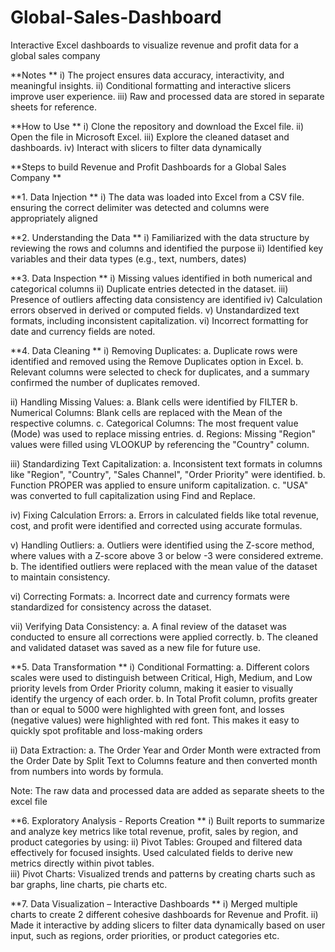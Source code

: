 # Global-Sales-Dashboard
Interactive Excel dashboards to visualize revenue and profit data for a global sales company

**Notes **
i) The project ensures data accuracy, interactivity, and meaningful insights. 
ii) Conditional formatting and interactive slicers improve user experience. 
iii) Raw and processed data are stored in separate sheets for reference. 

**How to Use **
i) Clone the repository and download the Excel file. 
ii) Open the file in Microsoft Excel. 
iii) Explore the cleaned dataset and dashboards. 
iv) Interact with slicers to filter data dynamically 

**Steps to build Revenue and Profit Dashboards for a Global Sales Company **

**1. Data Injection **
i) The data was loaded into Excel from a CSV file. ensuring the correct delimiter was detected and columns were appropriately aligned 

**2. Understanding the Data **
i) Familiarized with the data structure by reviewing the rows and columns and identified the purpose 
ii) Identified key variables and their data types (e.g., text, numbers, dates) 

**3. Data Inspection **
i) Missing values identified in both numerical and categorical columns 
ii) Duplicate entries detected in the dataset. 
iii) Presence of outliers affecting data consistency are identified 
iv) Calculation errors observed in derived or computed fields. 
v) Unstandardized text formats, including inconsistent capitalization. 
vi) Incorrect formatting for date and currency fields are noted. 

**4. Data Cleaning **
i) Removing Duplicates: 
  a. Duplicate rows were identified and removed using the Remove Duplicates option in Excel. 
  b. Relevant columns were selected to check for duplicates, and a summary confirmed the number of duplicates removed. 

ii) Handling Missing Values: 
  a. Blank cells were identified by FILTER 
  b. Numerical Columns: Blank cells are replaced with the Mean of the respective columns. 
  c. Categorical Columns: The most frequent value (Mode) was used to replace missing entries. 
  d. Regions: Missing "Region" values were filled using VLOOKUP by referencing the "Country" column. 

iii) Standardizing Text Capitalization: 
  a. Inconsistent text formats in columns like "Region", "Country", "Sales Channel", "Order Priority" were identified. 
  b. Function PROPER was applied to ensure uniform capitalization. 
  c. "USA" was converted to full capitalization using Find and Replace. 

iv) Fixing Calculation Errors: 
  a. Errors in calculated fields like total revenue, cost, and profit were identified and corrected using accurate formulas. 

v) Handling Outliers: 
  a. Outliers were identified using the Z-score method, where values with a Z-score above 3 or below -3 were considered extreme. 
  b. The identified outliers were replaced with the mean value of the dataset to maintain consistency. 

vi) Correcting Formats: 
  a. Incorrect date and currency formats were standardized for consistency across the dataset. 

vii) Verifying Data Consistency: 
  a. A final review of the dataset was conducted to ensure all corrections were applied correctly. 
  b. The cleaned and validated dataset was saved as a new file for future use. 

**5. Data Transformation **
i) Conditional Formatting: 
  a. Different colors scales were used to distinguish between Critical, High, Medium, and Low priority levels from Order Priority column, making it easier to visually identify the urgency of each order. 
  b. In Total Profit column, profits greater than or equal to 5000 were highlighted with green font, and losses (negative values) were highlighted with red font. This makes it easy to quickly spot profitable and loss-making orders 

ii) Data Extraction: 
  a. The Order Year and Order Month were extracted from the Order Date by Split Text to Columns feature and then converted month from numbers into words by formula.  

Note: The raw data and processed data are added as separate sheets to the excel file 

**6. Exploratory Analysis - Reports Creation  **
i) Built reports to summarize and analyze key metrics like total revenue, profit, sales by region, and product categories by using: 
ii) Pivot Tables: Grouped and filtered data effectively for focused insights. Used calculated fields to derive new metrics directly within pivot tables.  
iii) Pivot Charts: Visualized trends and patterns by creating charts such as bar graphs, line charts, pie charts etc. 

**7. Data Visualization – Interactive Dashboards **
i) Merged multiple charts to create 2 different cohesive dashboards for Revenue and Profit. 
ii) Made it interactive by adding slicers to filter data dynamically based on user input, such as regions, order priorities, or product categories etc. 





 

 
